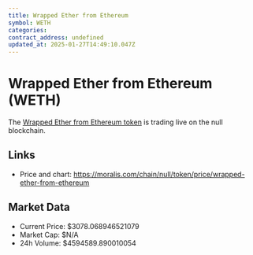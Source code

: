 ```yaml
---
title: Wrapped Ether from Ethereum
symbol: WETH
categories: 
contract_address: undefined
updated_at: 2025-01-27T14:49:10.047Z
---
```


# Wrapped Ether from Ethereum (WETH)
The [Wrapped Ether from Ethereum token](https://moralis.com/chain/null/token/price/wrapped-ether-from-ethereum) is trading live on the null blockchain.

## Links
- Price and chart: https://moralis.com/chain/null/token/price/wrapped-ether-from-ethereum

## Market Data
- Current Price: $3078.068946521079
- Market Cap: $N/A
- 24h Volume: $4594589.890010054
